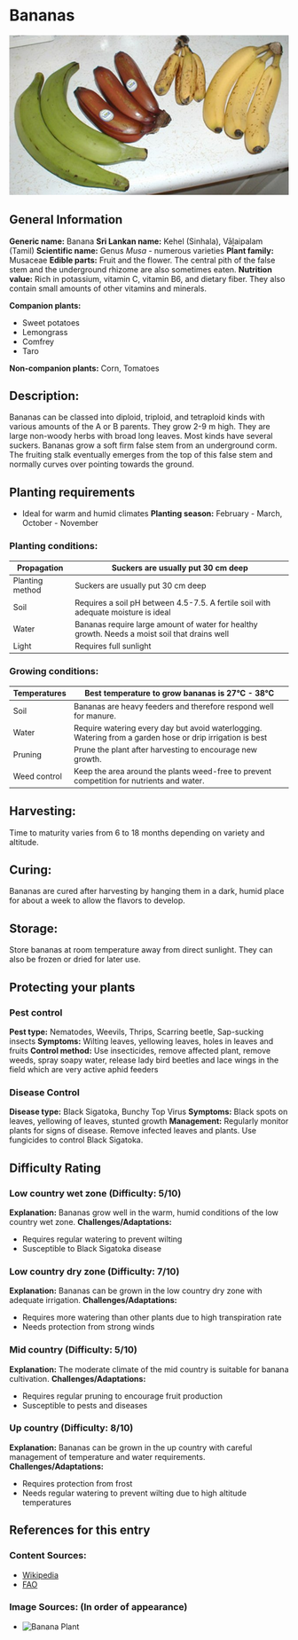 # Bananas
![Bananas.jpeg](../../assets/images/Bananas.jpeg "Image - Timothy Pilgrim, Wikimedia Commons")

## General Information
**Generic name:** Banana
**Sri Lankan name:** Kehel (Sinhala), Vāḻaipalam (Tamil)
**Scientific name:** Genus *Musa* - numerous varieties
**Plant family:** Musaceae
**Edible parts:** Fruit and the flower. The central pith of the false stem and the underground rhizome are also sometimes eaten.
**Nutrition value:** Rich in potassium, vitamin C, vitamin B6, and dietary fiber. They also contain small amounts of other vitamins and minerals.

**Companion plants:**
- Sweet potatoes
- Lemongrass
- Comfrey
- Taro

**Non-companion plants:** Corn, Tomatoes

## Description:
Bananas can be classed into diploid, triploid, and tetraploid kinds with various amounts of the A or B parents. They grow 2-9 m high. They are large non-woody herbs with broad long leaves. Most kinds have several suckers. Bananas grow a soft firm false stem from an underground corm. The fruiting stalk eventually emerges from the top of this false stem and normally curves over pointing towards the ground.

## Planting requirements
- Ideal for warm and humid climates
**Planting season:** February - March, October - November

### Planting conditions:
| **Propagation** | Suckers are usually put 30 cm deep |
|----|----|
| Planting method | Suckers are usually put 30 cm deep |
| Soil | Requires a soil pH between 4.5-7.5. A fertile soil with adequate moisture is ideal |
| Water | Bananas require large amount of water for healthy growth. Needs a moist soil that drains well |
| Light | Requires full sunlight |

### Growing conditions:

| **Temperatures** | Best temperature to grow bananas is 27°C - 38°C |
|----|----|
| Soil | Bananas are heavy feeders and therefore respond well for manure.  |
| Water | Require watering every day but avoid waterlogging. Watering from a garden hose or drip irrigation is best |
| Pruning | Prune the plant after harvesting to encourage new growth.
| Weed control | Keep the area around the plants weed-free to prevent competition for nutrients and water.

## Harvesting:
Time to maturity varies from 6 to 18 months depending on variety and altitude.

## Curing: 
Bananas are cured after harvesting by hanging them in a dark, humid place for about a week to allow the flavors to develop.

## Storage: 
Store bananas at room temperature away from direct sunlight. They can also be frozen or dried for later use.

## Protecting your plants
### Pest control
**Pest type:** Nematodes, Weevils, Thrips, Scarring beetle, Sap-sucking insects
**Symptoms:** Wilting leaves, yellowing leaves, holes in leaves and fruits
**Control method:** Use insecticides, remove affected plant, remove weeds, spray soapy water, release lady bird beetles and lace wings in the field which are very active aphid feeders

### Disease Control
**Disease type:** Black Sigatoka, Bunchy Top Virus
**Symptoms:** Black spots on leaves, yellowing of leaves, stunted growth
**Management:** Regularly monitor plants for signs of disease. Remove infected leaves and plants. Use fungicides to control Black Sigatoka.

## Difficulty Rating
### Low country wet zone (Difficulty: 5/10)
**Explanation:** Bananas grow well in the warm, humid conditions of the low country wet zone.
**Challenges/Adaptations:**
- Requires regular watering to prevent wilting
- Susceptible to Black Sigatoka disease

### Low country dry zone (Difficulty: 7/10)
**Explanation:** Bananas can be grown in the low country dry zone with adequate irrigation.
**Challenges/Adaptations:**
- Requires more watering than other plants due to high transpiration rate
- Needs protection from strong winds

### Mid country (Difficulty: 5/10)
**Explanation:** The moderate climate of the mid country is suitable for banana cultivation.
**Challenges/Adaptations:**
- Requires regular pruning to encourage fruit production
- Susceptible to pests and diseases

### Up country (Difficulty: 8/10)
**Explanation:** Bananas can be grown in the up country with careful management of temperature and water requirements.
**Challenges/Adaptations:**
- Requires protection from frost
- Needs regular watering to prevent wilting due to high altitude temperatures

## References for this entry
### Content Sources:
- [Wikipedia](https://en.wikipedia.org/wiki/Banana)
- [FAO](http://www.fao.org/3/a-i4127e.pdf)

### Image Sources: (In order of appearance)
- ![Banana Plant](/api/attachments.redirect?id=3f8d9e9c-1edb-4a6f-9cdd-b02bc61458fc)
